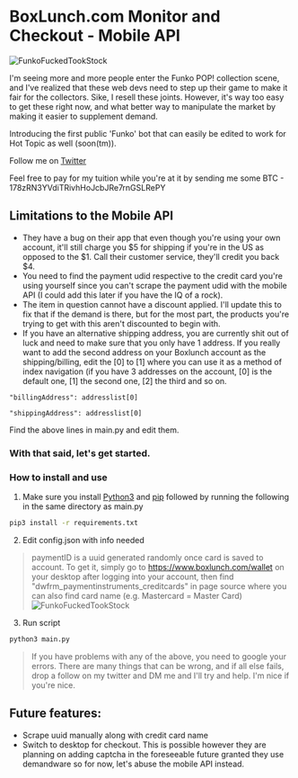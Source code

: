 # BoxLunch.com Monitor and Checkout - Mobile API
![FunkoFuckedTookStock](https://i.imgur.com/cZHg4w1.png)

I'm seeing more and more people enter the Funko POP! collection scene, and I've realized that these web devs need to step up their game to make it fair for the collectors. Sike, I resell these joints. However, it's way too easy to get these right now, and what better way to manipulate the market by making it easier to supplement demand.

Introducing the first public 'Funko' bot that can easily be edited to work for Hot Topic as well (soon(tm)).

Follow me on [Twitter](https://twitter.com/taquitoslayer)

Feel free to pay for my tuition while you're at it by sending me some BTC - 178zRN3YVdiTRivhHoJcbJRe7rnGSLRePY

## Limitations to the Mobile API
* They have a bug on their app that even though you're using your own account, it'll still charge you $5 for shipping if you're in the US as opposed to the $1. Call their customer service, they'll credit you back $4.
* You need to find the payment udid respective to the credit card you're using yourself since you can't scrape the payment udid with the mobile API (I could add this later if you have the IQ of a rock).
* The item in question cannot have a discount applied. I'll update this to fix that if the demand is there, but for the most part, the products you're trying to get with this aren't discounted to begin with.
* If you have an alternative shipping address, you are currently shit out of luck and need to make sure that you only have 1 address. If you really want to add the second address on your Boxlunch account as the shipping/billing, edit the [0] to [1] where you can use it as a method of index navigation (if you have 3 addresses on the account, [0] is the default one, [1] the second one, [2] the third and so on.
```
"billingAddress": addresslist[0]
```
```
"shippingAddress": addresslist[0]
```
Find the above lines in main.py and edit them.

### With that said, let's get started.
### How to install and use
1. Make sure you install [Python3](https://www.python.org/getit/) and [pip](https://pip.pypa.io/en/stable/installing/) followed by running the following in the same directory as main.py
```bash
pip3 install -r requirements.txt
```
2. Edit config.json with info needed
> paymentID is a uuid generated randomly once card is saved to account. To get it, simply go to https://www.boxlunch.com/wallet on your desktop after logging into your account, then find "dwfrm_paymentinstruments_creditcards" in page source where you can also find card name (e.g. Mastercard = Master Card)
![FunkoFuckedTookStock](https://i.imgur.com/3eaH660.png)
3. Run script
```bash
python3 main.py
```
> If you have problems with any of the above, you need to google your errors. There are many things that can be wrong, and if all else fails, drop a follow on my twitter and DM me and I'll try and help. I'm nice if you're nice.

## Future features:
* Scrape uuid manually along with credit card name
* Switch to desktop for checkout. This is possible however they are planning on adding captcha in the foreseeable future granted they use demandware so for now, let's abuse the mobile API instead.
